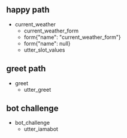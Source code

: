## happy path
* current_weather
  - current_weather_form
  - form{"name": "current_weather_form"}
  - form{"name": null}
  - utter_slot_values

## greet path
* greet
  - utter_greet

## bot challenge
* bot_challenge
  - utter_iamabot
